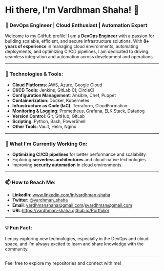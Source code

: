 # Hi there, I'm Vardhman Shaha! 👋
 
### 🚀 DevOps Engineer | Cloud Enthusiast | Automation Expert
 
Welcome to my GitHub profile! I am a **DevOps Engineer** with a passion for building scalable, efficient, and secure infrastructure solutions. With **8+ years of experience** in managing cloud environments, automating deployments, and optimizing CI/CD pipelines, I am dedicated to driving seamless integration and automation across development and operations.
 
---
 
### 🔧 Technologies & Tools:
- **Cloud Platforms**: AWS, Azure, Google Cloud
- **CI/CD Tools**: Jenkins, GitLab CI, CircleCI
- **Configuration Management**: Ansible, Chef, Puppet
- **Containerization**: Docker, Kubernetes
- **Infrastructure as Code (IaC)**: Terraform, CloudFormation
- **Monitoring & Logging**: Prometheus, Grafana, ELK Stack, Datadog
- **Version Control**: Git, GitHub, GitLab
- **Scripting**: Python, Bash, PowerShell
- **Other Tools**: Vault, Helm, Nginx
 
---
 
### 🌱 What I'm Currently Working On:
- **Optimizing CI/CD pipelines** for better performance and scalability.
- Exploring **serverless architectures** and cloud-native technologies.
- Improving **security automation** in cloud environments.
  
---
 
### 📫 How to Reach Me:
- **LinkedIn**: www.linkedin.com/in/vardhman-shaha
- **Twitter**: [@vardhman_shaha](https://twitter.com/vardhman_shaha)
- **Email**: vardhmanshaha@gmail.com/svardhman@gmail.com
- **URL**:https://vardhman-shaha.github.io/Portfolio/
---
 
### 💡 Fun Fact:
I enjoy exploring new technologies, especially in the DevOps and cloud space, and I’m always excited to learn and share knowledge with the community.
 
---
 
Feel free to explore my repositories and connect with me!
 
